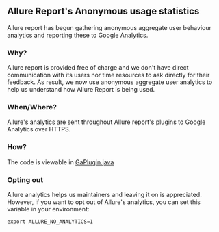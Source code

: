## Allure Report's Anonymous usage statistics

Allure report has begun gathering anonymous aggregate user
behaviour analytics and reporting these to Google Analytics. 

### Why?

Allure report is provided free of charge and we don't have direct
communication with its users nor time resources to ask directly for
their feedback. As result, we now use anonymous aggregate user 
analytics to help us understand how Allure Report is being used.

### When/Where?

Allure's analytics are sent throughout Allure report's plugins to Google Analytics over HTTPS.

### How?
    
The code is viewable in [GaPlugin.java](https://github.com/allure-framework/allure2/blob/master/allure-generator/src/main/java/io/qameta/allure/ga/GaPlugin.java)

### Opting out

Allure analytics helps us maintainers and leaving it on is appreciated. However, if you want to opt out of 
Allure's analytics, you can set this variable in your environment:

```$xslt
export ALLURE_NO_ANALYTICS=1
``` 
